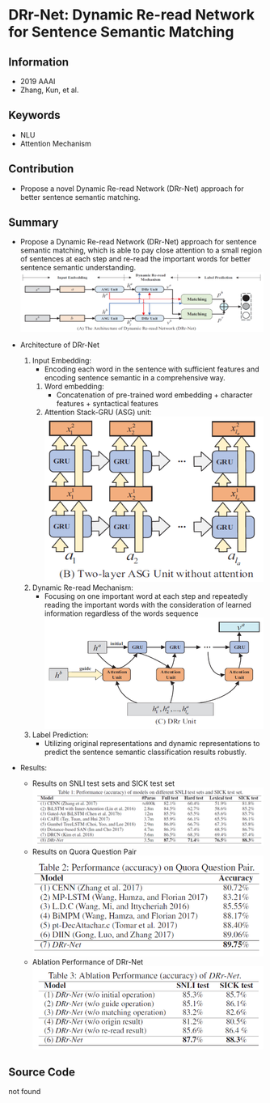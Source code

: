 # DRr-Net: Dynamic Re-read Network for Sentence Semantic Matching
## Information
- 2019 AAAI
- Zhang, Kun, et al.

## Keywords
- NLU
- Attention Mechanism

## Contribution
- Propose a novel Dynamic Re-read Network (DRr-Net) approach for better sentence semantic matching.

## Summary
- Propose a Dynamic Re-read Network (DRr-Net) approach for sentence semantic matching, which is able to pay close attention to a small region of sentences at each step and re-read the important words for better sentence semantic understanding.
	![The Architecture of Dynamic Re-read Network (DRr-Net)](pic/DRr-Net_Dynamic_Re-read_Network_for_Sentence_Semantic_Matching_fig1.PNG)

- Architecture of DRr-Net
	1. Input Embedding:
		- Encoding each word in the sentence with sufficient features and encoding sentence semantic in a comprehensive way.
		1. Word embedding:
			- Concatenation of pre-trained word embedding + character features + syntactical features
		2. Attention Stack-GRU (ASG) unit:
			![Two-layer ASG Unit without attention](pic/DRr-Net_Dynamic_Re-read_Network_for_Sentence_Semantic_Matching_fig2.PNG)
	2. Dynamic Re-read Mechanism:
		- Focusing on one important word at each step and repeatedly reading the important words with the consideration of learned information regardless of the words sequence
			![DRr Unit](pic/DRr-Net_Dynamic_Re-read_Network_for_Sentence_Semantic_Matching_fig3.PNG)
	3. Label Prediction:
		- Utilizing original representations and dynamic representations to predict the sentence semantic classification results robustly.

- Results:
	- Results on SNLI test sets and SICK test set
		![Results on SNLI test sets and SICK test set](pic/DRr-Net_Dynamic_Re-read_Network_for_Sentence_Semantic_Matching_fig4.PNG)
	- Results on Quora Question Pair
		![Results on Quora Question Pair](pic/DRr-Net_Dynamic_Re-read_Network_for_Sentence_Semantic_Matching_fig5.PNG)
	- Ablation Performance of DRr-Net
		![Ablation Performance of DRr-Net](pic/DRr-Net_Dynamic_Re-read_Network_for_Sentence_Semantic_Matching_fig6.PNG)

## Source Code
not found